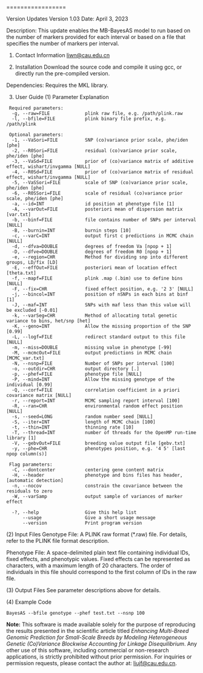 
=================

Version Updates
Version 1.03
Date: April 3, 2023

Description: This update enables the MB-BayesAS model to run based on the number of markers provided for each interval or based on a file that specifies the number of markers per interval.

1. Contact Information
liwn@cau.edu.cn

1. Installation
Download the source code and compile it using gcc, or directly run the pre-compiled version.

Dependencies: Requires the MKL library.

3. User Guide
(1) Parameter Explanation

```text
 Required parameters:
  -g, --raw=FILE             plink raw file, e.g. /path/plink.raw
  -l, --bfile=FILE           plink binary file prefix, e.g. /path/plink

 Optional parameters:
  -1, --VaSori=FILE          SNP (co)variance prior scale, phe/iden [phe]
  -2, --R0Sori=FILE          residual (co)variance prior scale, phe/iden [phe]
  -3, --VaSd=FILE            prior of (co)variance matrix of additive effect, wishart/invgamma [NULL]
  -4, --R0Sd=FILE            prior of (co)variance matrix of residual effect, wishart/invgamma [NULL]
  -5, --VaSSori=FILE         scale of SNP (co)variance prior scale, phe/iden [phe]
  -6, --R0SSori=FILE         scale of residual (co)variance prior scale, phe/iden [phe]
  -a, --id=INT               id position at phenotype file [1]
  -A, --varOut=FILE          posteriori mean of dispersion matrix [var.txt]
  -b, --binf=FILE            file contains number of SNPs per interval [NULL]
  -B, --burnin=INT           burnin steps [10]
  -c, --varC=INT             output first c predictions in MCMC chain [NULL]
  -d, --dfva=DOUBLE          degrees of freedom Va [npop + 1]
  -D, --dfve=DOUBLE          degrees of freedom R0 [npop + 1]
  -e, --region=CHR           Method for dividing snp into different groups, LD/fix [LD]
  -E, --effOut=FILE          posteriori mean of location effect [theta.txt]
  -f, --mapf=FILE            plink .map (.bim) use to define bins [NULL]
  -F, --fix=CHR              fixed effect position, e.g. '2 3' [NULL]
  -j, --bincol=INT           position of nSNPs in each bins at binf [1]
  -J, --maf=INT              SNPs with maf less than this value will be excluded [-0.01]
  -k, --varSeg=CHR           Method of allocating total genetic variance to bins, het/snp [het]
  -K, --geno=INT             Allow the missing proportion of the SNP [0.99]
  -L, --logf=FILE            redirect standard output to this file [NULL]
  -m, --miss=DOUBLE          missing value in phenotype [-99]
  -M, --mcmcOut=FILE         output predictions in MCMC chain [MCMC_var.txt]
  -N, --nsnp=FILE            Number of SNPs per interval [100]
  -o, --outdir=CHR           output directory [.]
  -p, --phef=FILE            phenotype file [NULL]
  -P, --mind=INT             Allow the missing genotype of the individual [0.99]
  -Q, --corf=FILE            correlation coefficient in a priori covariance matrix [NULL]
  -r, --report=INT           MCMC sampling report interval [100]
  -R, --ran=CHR              environmental random effect position [NULL]
  -s, --seed=LONG            random number seed [NULL]
  -S, --iter=INT             length of MCMC chain [100]
  -t, --thin=INT             thinning rate [10]
  -T, --thread=INT           number of threads for the OpenMP run-time library [1]
  -V, --gebvOut=FILE         breeding value output file [gebv.txt]
  -y, --phe=CHR              phenotypes position, e.g. '4 5' [last npop column(s)]

 Flag parameters:
  -C, --dontcenter           centering gene content matrix
  -H, --header               phenotype and bins files has header, [automatic detection]
  -n, --nocov                constrain the covariance between the residuals to zero
  -W, --varSamp              output sample of variances of marker effect

  -?, --help                 Give this help list
      --usage                Give a short usage message
      --version              Print program version
```

(2) Input Files
Genotype File: A PLINK raw format (*.raw) file. For details, refer to the PLINK file format description.

Phenotype File: A space-delimited plain text file containing individual IDs, fixed effects, and phenotypic values. Fixed effects can be represented as characters, with a maximum length of 20 characters. The order of individuals in this file should correspond to the first column of IDs in the raw file.

(3) Output Files
See parameter descriptions above for details.

(4) Example Code

```
BayesAS --bfile genotype --phef test.txt --nsnp 100
```

**Note:**
This software is made available solely for the purpose of reproducing the results presented in the scientific article titled _Enhancing Multi-Breed Genomic Prediction for Small-Scale Breeds by Modeling Heterogeneous Genetic (Co)Variance Blockwise Accounting for Linkage Disequilibrium_. Any other use of this software, including commercial or non-research applications, is strictly prohibited without prior permission. For inquiries or permission requests, please contact the author at: liujf@cau.edu.cn.
